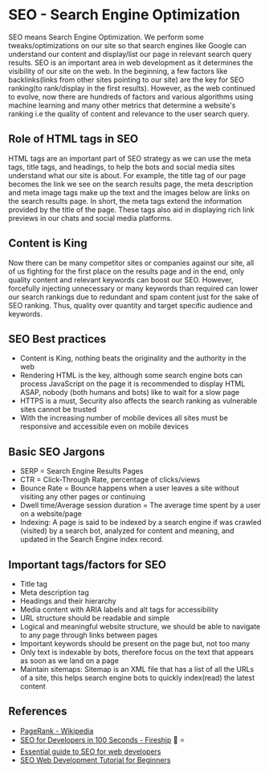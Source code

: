 # SEO - Search Engine Optimization
SEO means Search Engine Optimization. We perform some tweaks/optimizations on our site so that search engines like Google can understand our content and display/list our page in relevant search query results. SEO is an important area in web development as it determines the visibility of our site on the web. In the beginning, a few factors like backlinks(links from other sites pointing to our site) are the key for SEO ranking(to rank/display in the first results). However, as the web continued to evolve, now there are hundreds of factors and various algorithms using machine learning and many other metrics that determine a website's ranking i.e the quality of content and relevance to the user search query.

## Role of HTML tags in SEO
HTML tags are an important part of SEO strategy as we can use the meta tags, title tags, and headings, to help the bots and social media sites understand what our site is about. For example, the title tag of our page becomes the link we see on the search results page, the meta description and meta image tags make up the text and the images below are links on the search results page. In short, the meta tags extend the information provided by the title of the page. These tags also aid in displaying rich link previews in our chats and social media platforms.

## Content is King
Now there can be many competitor sites or companies against our site, all of us fighting for the first place on the results page and in the end, only quality content and relevant keywords can boost our SEO. However, forcefully injecting unnecessary or many keywords than required can lower our search rankings due to redundant and spam content just for the sake of SEO ranking. Thus, quality over quantity and target specific audience and keywords.

## SEO Best practices
- Content is King, nothing beats the originality and the authority in the web
- Rendering HTML is the key, although some search engine bots can process JavaScript on the page it is recommended to display HTML ASAP, nobody (both humans and bots) like to wait for a slow page
- HTTPS is a must, Security also affects the search ranking as vulnerable sites cannot be trusted
- With the increasing number of mobile devices all sites must be responsive and accessible even on mobile devices

## Basic SEO Jargons
- SERP = Search Engine Results Pages
- CTR = Click-Through Rate, percentage of clicks/views
- Bounce Rate = Bounce happens when a user leaves a site without visiting any other pages or continuing
- Dwell time/Average session duration = The average time spent by a user on a website/page
- Indexing: A page is said to be indexed by a search engine if was crawled (visited) by a search bot, analyzed for content and meaning, and updated in the Search Engine index record.

## Important tags/factors for SEO
- Title tag
- Meta description tag
- Headings and their hierarchy
- Media content with ARIA labels and alt tags for accessibility
- URL structure should be readable and simple
- Logical and meaningful website structure, we should be able to navigate to any page through links between pages
- Important keywords should be present on the page but, not too many
- Only text is indexable by bots, therefore focus on the text that appears as soon as we land on a page
- Maintain sitemaps: Sitemap is an XML file that has a list of all the URLs of a site, this helps search engine bots to quickly index(read) the latest content

## References
- [PageRank - Wikipedia](https://en.wikipedia.org/wiki/PageRank)
- [SEO for Developers in 100 Seconds - Fireship](https://www.youtube.com/watch?v=-B58GgsehKQ) 🎥 ⭐
- [Essential guide to SEO for web developers](https://livecodestream.dev/post/essential-guide-to-seo-for-web-developers/)
- [SEO Web Development Tutorial for Beginners](https://hackernoon.com/seo-web-development-tutorial-for-beginners-7273308b6448)
